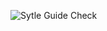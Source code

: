 ![Sytle Guide Check](https://github.com/csantana1121/BitcoinData/actions/workflows/github-actions.yaml/badge.svg)


